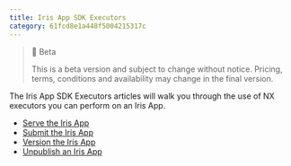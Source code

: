 ```yaml
---
title: Iris App SDK Executors
category: 61fcd8e1a448f5004215317c
---
```


> 🚧 Beta
> 
> This is a beta version and subject to change without notice. Pricing, terms, conditions and availability may change in the final version.

The Iris App SDK Executors articles will walk you through the use of NX executors you can perform on an Iris App.

- [Serve the Iris App](running-the-iris-app-sdk)
- [Submit the Iris App](iris-app-publish)
- [Version the Iris App](version-your-app)
- [Unpublish an Iris App](unpublish-your-app)